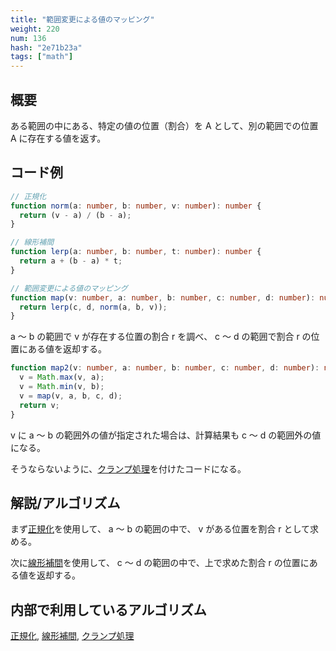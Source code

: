 ```yaml
---
title: "範囲変更による値のマッピング"
weight: 220
num: 136
hash: "2e71b23a"
tags: ["math"]
---
```


## 概要

ある範囲の中にある、特定の値の位置（割合）を A として、別の範囲での位置 A に存在する値を返す。

## コード例

```typescript
// 正規化
function norm(a: number, b: number, v: number): number {
  return (v - a) / (b - a);
}

// 線形補間
function lerp(a: number, b: number, t: number): number {
  return a + (b - a) * t;
}

// 範囲変更による値のマッピング
function map(v: number, a: number, b: number, c: number, d: number): number {
  return lerp(c, d, norm(a, b, v));
}
```

a ～ b の範囲で v が存在する位置の割合 r を調べ、 c ～ d の範囲で割合 r の位置にある値を返却する。

```typescript
function map2(v: number, a: number, b: number, c: number, d: number): number {
  v = Math.max(v, a);
  v = Math.min(v, b);
  v = map(v, a, b, c, d);
  return v;
}
```

v に a ～ b の範囲外の値が指定された場合は、計算結果も c ～ d の範囲外の値になる。

そうならないように、[クランプ処理](/a14aaf54)を付けたコードになる。

## 解説/アルゴリズム

まず[正規化](/2c7dcb93)を使用して、 a ～ b の範囲の中で、 v がある位置を割合 r として求める。

次に[線形補間](/9f9e772b)を使用して、 c ～ d の範囲の中で、上で求めた割合 r の位置にある値を返却する。

## 内部で利用しているアルゴリズム

[正規化](/2c7dcb93), [線形補間](/9f9e772b), [クランプ処理](/a14aaf54)
